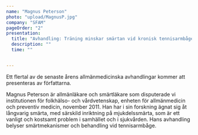 ```yaml
---
name: "Magnus Peterson"
photo: "upload/MagnusP.jpg"
company: "SFAM"
pageOrder: "2"
presentation:
  title: "Avhandling: Träning minskar smärtan vid kronisk tennisarmbåge"
  description: ""
  time: ""


---
```

Ett flertal av de senaste årens allmänmedicinska avhandlingar kommer att presenteras av författarna.

Magnus Peterson är allmänläkare och smärtläkare som disputerade vi institutionen för folkhälso- och vårdvetenskap, enheten för allmänmedicin och preventiv medicin, november 2011. Han har i sin forskning ägnat sig åt långvarig smärta, med särskild inriktning på mjukdelssmärta, som är ett vanligt och kostsamt problem i samhället och i sjukvården. Hans avhandling belyser smärtmekanismer och behandling vid tennisarmbåge.